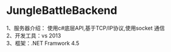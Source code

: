 # JungleBattleBackend
1、服务器介绍：
  使用c#底层API,基于TCP/IP协议,使用socket  通信<br>
2、开发工具：vs 2013<br>
3、框架：.NET Framwork 4.5<br>
 
